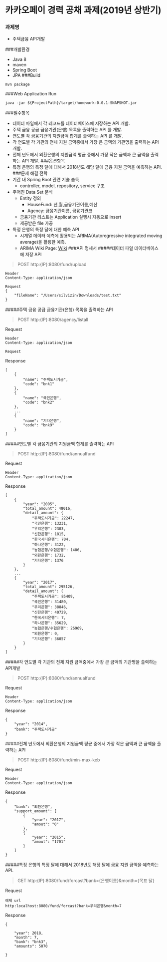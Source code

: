 카카오페이 경력 공채 과제(2019년 상반기)
====


### 과제명
* 주택금융 API개발


###개발환경
* Java 8
* maven
* Spring Boot
* JPA
###Build
~~~
mvn package
~~~
###Web Application Run
~~~
java -jar ${ProjectPath}/target/homework-0.0.1-SNAPSHOT.jar
~~~
###필수항목
* 데이터 파일에서 각 레코드를 데이터베이스에 저장하는 API 개발.
* 주택 금융 공급 금융기관(은행) 목록을 출력하는 API 를 개발.
* 연도별 각 금융기관의 지원금액 합계를 출력하는 API 를 개발.
* 각 연도별 각 기관의 전체 지원 금액중에서 가장 큰 금액의 기관명을 출력하는 API 개발.
* 전체 년도에서 외환은행의 지원금액 평균 중에서 가장 작은 금액과 큰 금액을 출력하는 API 개발.
###옵션항목
* 특정 은행의 특정 달에 대해서 2018년도 해당 달에 금융 지원 금액을 예측하는 API.
###문제 해결 전략
* 기간 내 Spring Boot 관련 기술 습득
  * controller, model, repository, service 구조
* 주어진 Data Set 분석
  * Entity 정의
    * HouseFund: 년,월,금융기관이름,예산
    * Agency: 금융기관이름, 금융기관코
  * 금융기관 리스트는 Application 실행시 자동으로 insert
  * 제공받은 file 가공
* 특정 은행의 특정 달에 대한 예측 API
  * 시계열 데이터 예측에 활용되는 ARIMA(Autoregressive integrated moving average)을 활용한 예측.
  * ARIMA Wiki Page: [Wiki](https://en.wikipedia.org/wiki/Autoregressive_integrated_moving_average)
###API 명세서
#####데이터 파일 데이터베이스에 저장 API
>POST
http:{IP}:8080/fund/upload
~~~
Header
Content-Type: application/json

Request
{
	"fileName": "/Users/silvizin/Downloads/test.txt"
}
~~~
#####주택 금융 공급 금융기관(은행) 목록을 출력하는 API
>POST
http:{IP}:8080/agency/listall

Request
~~~
Header
Content-Type: application/json

Request

~~~
Response
~~~
[
    {
        "name": "주택도시기금",
        "code": "bnk1"
    },
    {
        "name": "국민은행",
        "code": "bnk2"
    },
    ...
    {
        "name": "기타은행",
        "code": "bnk9"
    }
]
~~~

#####연도별 각 금융기관의 지원금액 합계를 출력하는 API
>POST
http:{IP}:8080/fund/annualfund

Request
~~~
Header
Content-Type: application/json
~~~

Response
~~~
[
    {
        "year": "2005",
        "total_amount": 48016,
        "detail_amount": {
            "주택도시기금": 22247,
            "국민은행": 13231,
            "우리은행": 2303,
            "신한은행": 1815,
            "한국시티은행": 704,
            "하나은행": 3122,
            "농협은행/수협은행": 1486,
            "외환은행": 1732,
            "기타은행": 1376
        }
    },
    ...
    {
        "year": "2017",
        "total_amount": 295126,
        "detail_amount": {
            "주택도시기금": 85409,
            "국민은행": 31480,
            "우리은행": 38846,
            "신한은행": 40729,
            "한국시티은행": 7,
            "하나은행": 35629,
            "농협은행/수협은행": 26969,
            "외환은행": 0,
            "기타은행": 36057
        }
    }
]
~~~
#####각 연도별 각 기관의 전체 지원 금액중에서 가장 큰 금액의 기관명을 출력하는 API개발
>POST
http:{IP}:8080/fund/annualfund

Request
~~~
Header
Content-Type: application/json
~~~

Response
~~~
{
    "year": "2014",
    "bank": "주택도시기금"
}
~~~
#####전체 년도에서 외환은행의 지원금액 평균 중에서 가장 작은 금액과 큰 금액을 출력하는 API
>POST
http:{IP}:8080/fund/min-max-keb

Request
~~~
Header
Content-Type: application/json
~~~

Response
~~~
{
    "bank": "외환은행",
    "support_amount": [
        {
            "year": "2017",
            "amout": "0"
        },
        {
            "year": "2015",
            "amout": "1701"
        }
    ]
}
~~~
#####특정 은행의 특정 달에 대해서 2018년도 해당 달에 금융 지원 금액을 예측하는 API.
>GET
http:{IP}:8080/fund/forcast?bank={은행이름}&month={목표 달}

Request
~~~
예제 url
http:localhost:8080/fund/forcast?bank=우리은행&month=7
~~~

Response
~~~
{

    "year": 2018,
    "month": 7,
    "bank": "bnk3",
    "amounts": 5070

}
~~~
